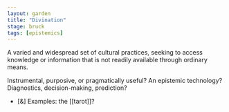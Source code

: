 ```yaml
---  
layout: garden
title: "Divination"
stage: bruck
tags: [epistemics]
---
```


A varied and widespread set of cultural practices, seeking to access knowledge or information that is not readily available through ordinary means.

Instrumental, purposive, or pragmatically useful? An epistemic technology? Diagnostics, decision-making, prediction?

- [&] Examples: the [[tarot]]?